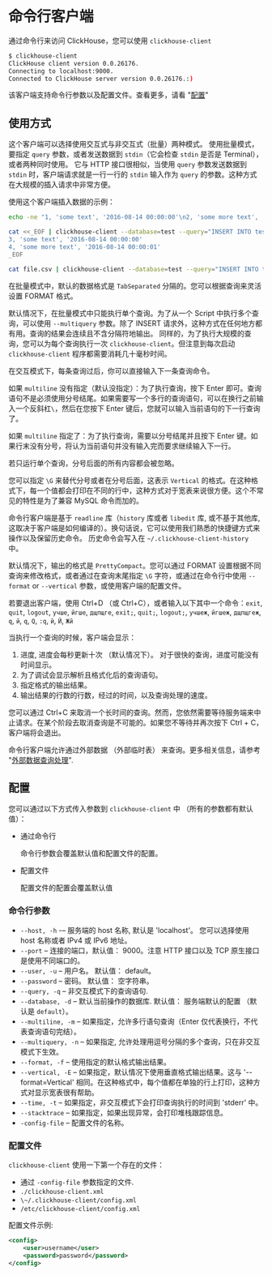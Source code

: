# 命令行客户端

通过命令行来访问 ClickHouse，您可以使用 `clickhouse-client`

```bash
$ clickhouse-client
ClickHouse client version 0.0.26176.
Connecting to localhost:9000.
Connected to ClickHouse server version 0.0.26176.:)
```

该客户端支持命令行参数以及配置文件。查看更多，请看 "[配置](#interfaces_cli_configuration)"

## 使用方式

这个客户端可以选择使用交互式与非交互式（批量）两种模式。
使用批量模式，要指定 `query` 参数，或者发送数据到 `stdin`（它会检查 `stdin` 是否是 Terminal），或者两种同时使用。
它与 HTTP 接口很相似，当使用 `query` 参数发送数据到 `stdin` 时，客户端请求就是一行一行的 `stdin` 输入作为 `query` 的参数。这种方式在大规模的插入请求中非常方便。

使用这个客户端插入数据的示例：

```bash
echo -ne "1, 'some text', '2016-08-14 00:00:00'\n2, 'some more text', '2016-08-14 00:00:01'" | clickhouse-client --database=test --query="INSERT INTO test FORMAT CSV";

cat <<_EOF | clickhouse-client --database=test --query="INSERT INTO test FORMAT CSV";
3, 'some text', '2016-08-14 00:00:00'
4, 'some more text', '2016-08-14 00:00:01'
_EOF

cat file.csv | clickhouse-client --database=test --query="INSERT INTO test FORMAT CSV";
```

在批量模式中，默认的数据格式是 `TabSeparated` 分隔的。您可以根据查询来灵活设置 FORMAT 格式。

默认情况下，在批量模式中只能执行单个查询。为了从一个 Script 中执行多个查询，可以使用 `--multiquery` 参数。除了 INSERT 请求外，这种方式在任何地方都有用。查询的结果会连续且不含分隔符地输出。
同样的，为了执行大规模的查询，您可以为每个查询执行一次 `clickhouse-client`。但注意到每次启动 `clickhouse-client` 程序都需要消耗几十毫秒时间。

在交互模式下，每条查询过后，你可以直接输入下一条查询命令。

如果 `multiline` 没有指定（默认没指定）：为了执行查询，按下 Enter 即可。查询语句不是必须使用分号结尾。如果需要写一个多行的查询语句，可以在换行之前输入一个反斜杠` \ `，然后在您按下 Enter 键后，您就可以输入当前语句的下一行查询了。

如果 `multiline` 指定了：为了执行查询，需要以分号结尾并且按下 Enter 键。如果行末没有分号，将认为当前语句并没有输入完而要求继续输入下一行。

若只运行单个查询，分号后面的所有内容都会被忽略。

您可以指定 `\G` 来替代分号或者在分号后面，这表示 `Vertical` 的格式。在这种格式下，每一个值都会打印在不同的行中，这种方式对于宽表来说很方便。这个不常见的特性是为了兼容 MySQL 命令而加的。

命令行客户端是基于 `readline` 库（`history` 库或者 `libedit` 库, 或不基于其他库, 这取决于客户端是如何编译的）。换句话说，它可以使用我们熟悉的快捷键方式来操作以及保留历史命令。
历史命令会写入在 `~/.clickhouse-client-history` 中。

默认情况下，输出的格式是 `PrettyCompact`。您可以通过 FORMAT 设置根据不同查询来修改格式，或者通过在查询末尾指定 `\G` 字符，或通过在命令行中使用 `--format` or `--vertical` 参数，或使用客户端的配置文件。

若要退出客户端，使用 Ctrl+D （或 Ctrl+C），或者输入以下其中一个命令：`exit`, `quit`, `logout`, `учше`, `йгше`, `дщпщге`, `exit;`, `quit;`, `logout;`, `учшеж`, `йгшеж`, `дщпщгеж`, `q`, `й`, `q`, `Q`, `:q`, `й`, `Й`, `Жй`

当执行一个查询的时候，客户端会显示：

1. 进度, 进度会每秒更新十次 （默认情况下）。 对于很快的查询，进度可能没有时间显示。
2. 为了调试会显示解析且格式化后的查询语句。
3. 指定格式的输出结果。
4. 输出结果的行数的行数，经过的时间，以及查询处理的速度。

您可以通过 Ctrl+C 来取消一个长时间的查询。然而，您依然需要等待服务端来中止请求。在某个阶段去取消查询是不可能的。如果您不等待并再次按下 Ctrl + C，客户端将会退出。

命令行客户端允许通过外部数据 （外部临时表） 来查询。更多相关信息，请参考 "[外部数据查询处理](../table_engines/external_data.md)".

<a name="interfaces_cli_configuration"></a>

## 配置

您可以通过以下方式传入参数到 `clickhouse-client` 中 （所有的参数都有默认值）：

- 通过命令行

	命令行参数会覆盖默认值和配置文件的配置。

- 配置文件

	配置文件的配置会覆盖默认值

### 命令行参数

- `--host, -h` -– 服务端的 host 名称, 默认是 'localhost'。  您可以选择使用 host 名称或者 IPv4 或 IPv6 地址。
- `--port` – 连接的端口，默认值： 9000。注意 HTTP 接口以及 TCP 原生接口是使用不同端口的。
- `--user, -u` – 用户名。 默认值： default。
- `--password` – 密码。 默认值： 空字符串。
- `--query, -q` – 非交互模式下的查询语句.
- `--database, -d` – 默认当前操作的数据库. 默认值： 服务端默认的配置 （默认是 `default`）。
- `--multiline, -m` – 如果指定，允许多行语句查询（Enter 仅代表换行，不代表查询语句完结）。
- `--multiquery, -n` – 如果指定, 允许处理用逗号分隔的多个查询，只在非交互模式下生效。
- `--format, -f` – 使用指定的默认格式输出结果。
- `--vertical, -E` – 如果指定，默认情况下使用垂直格式输出结果。这与 '--format=Vertical' 相同。在这种格式中，每个值都在单独的行上打印，这种方式对显示宽表很有帮助。
- `--time, -t` – 如果指定，非交互模式下会打印查询执行的时间到 'stderr' 中。
- `--stacktrace` – 如果指定，如果出现异常，会打印堆栈跟踪信息。
- `-config-file` – 配置文件的名称。

### 配置文件

`clickhouse-client`  使用一下第一个存在的文件：

- 通过 `-config-file` 参数指定的文件.
- `./clickhouse-client.xml`
- `\~/.clickhouse-client/config.xml`
- `/etc/clickhouse-client/config.xml`

配置文件示例:

```xml
<config>
    <user>username</user>
    <password>password</password>
</config>
```

